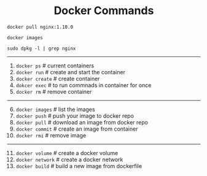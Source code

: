 <h1 align="center" > Docker Commands </h1>

`docker pull nginx:1.10.0`

`docker images`

`sudo dpkg -l | grep nginx`

___
1. `docker ps`  # current containers
2. `docker run` # create and start the container
3. `docker create` # create container
4. `dokcer exec` # to run commnads in container for once
5. `docker rm` # remove container 
___
6. `docker images` # list the images
7. `docker push` # push your image to docker repo
8. `docker pull` # download an image from docker repo
9. `docker commit` # create an image from container
10. `docker rmi` # remove image
___
11. `docker volume` # create a docker volume
12. `docker network` # create a docker network
13. `docker build` # build a new image from dockerfile
